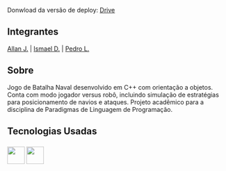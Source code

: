 Donwload da versão de deploy: [Drive](https://drive.google.com/drive/folders/18-Pp0veRwM6-7V73qGNIdH39CB1_GwWr?usp=sharing)

## Integrantes
[Allan J.](https://github.com/allanjose001) | [Ismael D.](https://github.com/ismael-ds-correia) | [Pedro L.](https://github.com/P3DROVFX)

## Sobre
Jogo de Batalha Naval desenvolvido em C++ com orientação a objetos. Conta com modo jogador versus robô, incluindo simulação de estratégias
para posicionamento de navios e ataques. Projeto acadêmico para a disciplina de Paradigmas de Linguagem de Programação.

## Tecnologias Usadas

### <img src="https://cdn.jsdelivr.net/gh/devicons/devicon@latest/icons/cplusplus/cplusplus-original.svg" height="40" /> <img src="https://cdn.jsdelivr.net/gh/devicons/devicon@latest/icons/qt/qt-original.svg" height="40" />
